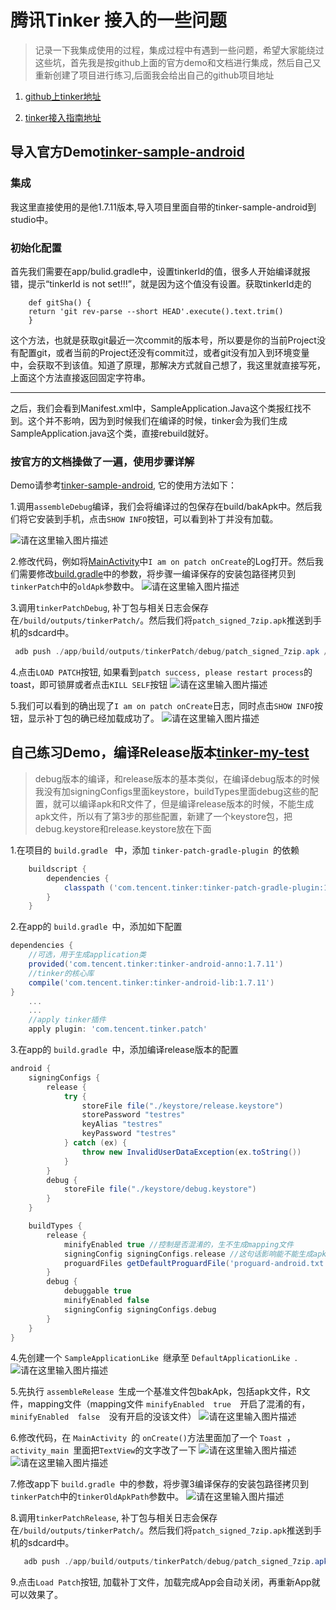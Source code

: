 # 腾讯Tinker 接入的一些问题

  > 记录一下我集成使用的过程，集成过程中有遇到一些问题，希望大家能绕过这些坑，首先我是按github上面的官方demo和文档进行集成，然后自己又重新创建了项目进行练习,后面我会给出自己的github项目地址

  1. [ github上tinker地址](https://github.com/Tencent/tinker)

  2. [tinker接入指南地址](https://github.com/Tencent/tinker/wiki/Tinker-%E6%8E%A5%E5%85%A5%E6%8C%87%E5%8D%97)

##  导入官方Demo[tinker-sample-android](https://github.com/Tencent/tinker/tree/master/tinker-sample-android)

### 集成

我这里直接使用的是他1.7.11版本,导入项目里面自带的tinker-sample-android到studio中。

### 初始化配置

  首先我们需要在app/bulid.gradle中，设置tinkerId的值，很多人开始编译就报错，提示“tinkerId is not set!!!”，就是因为这个值没有设置。获取tinkerId走的

        def gitSha() {  
        return 'git rev-parse --short HEAD'.execute().text.trim()  
        }  

这个方法，也就是获取git最近一次commit的版本号，所以要是你的当前Project没有配置git，或者当前的Project还没有commit过，或者git没有加入到环境变量中，会获取不到该值。知道了原理，那解决方式就自己想了，我这里就直接写死，上面这个方法直接返回固定字符串。

---

之后，我们会看到Manifest.xml中，SampleApplication.Java这个类报红找不到。这个并不影响，因为到时候我们在编译的时候，tinker会为我们生成SampleApplication.java这个类，直接rebuild就好。

### 按官方的文档操做了一遍，使用步骤详解

Demo请参考[tinker-sample-android](https://github.com/Tencent/tinker/tree/master/tinker-sample-android), 它的使用方法如下：

1.调用`assembleDebug`编译，我们会将编译过的包保存在build/bakApk中。然后我们将它安装到手机，点击`SHOW INFO`按钮，可以看到补丁并没有加载。

![请在这里输入图片描述](images/20160714154632287.png)

2.修改代码，例如将[MainActivity](https://github.com/Tencent/tinker/blob/master/tinker-sample-android/app/src/main/java/tinker/sample/android/app/MainActivity.java)中`I am on patch onCreate`的Log打开。然后我们需要修改[build.gradle](https://github.com/Tencent/tinker/blob/master/tinker-sample-android/build.gradle)中的参数，将步骤一编译保存的安装包路径拷贝到`tinkerPatch`中的`oldApk`参数中。
	![请在这里输入图片描述](images/20160714155011634.png)

3.调用`tinkerPatchDebug`, 补丁包与相关日志会保存在`/build/outputs/tinkerPatch/`。然后我们将`patch_signed_7zip.apk`推送到手机的sdcard中。

```java
 adb push ./app/build/outputs/tinkerPatch/debug/patch_signed_7zip.apk /storage/sdcard0/
```

4.点击`LOAD PATCH`按钮, 如果看到`patch success, please restart process`的toast，即可锁屏或者点击`KILL SELF`按钮 
	![请在这里输入图片描述](images/20160714161956687.png)

5.我们可以看到的确出现了`I am on patch onCreate`日志，同时点击`SHOW INFO`按钮，显示补丁包的确已经加载成功了。 
	![请在这里输入图片描述](images/20160714162521240.png)

##  自己练习Demo，编译Release版本[tinker-my-test](https://github.com/dingjinwen/tinker-my-test.git)  
> debug版本的编译，和release版本的基本类似，在编译debug版本的时候我没有加signingConfigs里面keystore，buildTypes里面debug这些的配置，就可以编译apk和R文件了，但是编译release版本的时候，不能生成apk文件，所以有了第3步的那些配置，新建了一个keystore包，把debug.keystore和release.keystore放在下面

1.在项目的 `build.gradle ` 中，添加 `tinker-patch-gradle-plugin `的依赖

```gradle
	buildscript {
	    dependencies {
	        classpath ('com.tencent.tinker:tinker-patch-gradle-plugin:1.7.11')
	    }
	}
```


2.在app的 `build.gradle `中，添加如下配置

```gradle
dependencies {
	//可选，用于生成application类 
	provided('com.tencent.tinker:tinker-android-anno:1.7.11')
	//tinker的核心库
	compile('com.tencent.tinker:tinker-android-lib:1.7.11') 
}
	...
	...
	//apply tinker插件
	apply plugin: 'com.tencent.tinker.patch'
```

3.在app的 `build.gradle `中，添加编译release版本的配置

```gradle
android {
    signingConfigs {
        release {
            try {
                storeFile file("./keystore/release.keystore")
                storePassword "testres"
                keyAlias "testres"
                keyPassword "testres"
            } catch (ex) {
                throw new InvalidUserDataException(ex.toString())
            }
        }
        debug {
            storeFile file("./keystore/debug.keystore")
        }
    }

    buildTypes {
        release {
            minifyEnabled true //控制是否混淆的，生不生成mapping文件
            signingConfig signingConfigs.release //这句话影响能不能生成apk文件，之前没写这句，在bakApk下不能生成apk文件
            proguardFiles getDefaultProguardFile('proguard-android.txt'), 'proguard-rules.pro'
        }
        debug {
            debuggable true
            minifyEnabled false
            signingConfig signingConfigs.debug
        }
    }
}
```


4.先创建一个 `SampleApplicationLike `继承至  `DefaultApplicationLike `.
         ![请在这里输入图片描述](images/微信截图_20170621141604.png)

5.先执行 `assembleRelease `生成一个基准文件包bakApk，包括apk文件，R文件，mapping文件（mapping文件 `minifyEnabled  true  `开启了混淆的有， `minifyEnabled  false  `没有开启的没该文件）
         ![请在这里输入图片描述](images/微信截图_20170621140943.png)

6.修改代码，在 `MainActivity `的 `onCreate()`方法里面加了一个 `Toast `， `activity_main `里面把`TextView`的文字改了一下
         ![请在这里输入图片描述](images/MainActivity_20170621123958.png)
         ![请在这里输入图片描述](images/activity_main_20170621124036.png)

7.修改app下 `build.gradle `中的参数，将步骤3编译保存的安装包路径拷贝到`tinkerPatch`中的`tinkerOldApkPath`参数中。
         ![请在这里输入图片描述](images/app_gradle_20170621135121.png)

8.调用`tinkerPatchRelease`, 补丁包与相关日志会保存在`/build/outputs/tinkerPatch/`。然后我们将`patch_signed_7zip.apk`推送到手机的sdcard中。

```java
   adb push ./app/build/outputs/tinkerPatch/debug/patch_signed_7zip.apk /storage/sdcard0/
```

9.点击`Load Patch`按钮, 加载补丁文件，加载完成App会自动关闭，再重新App就可以效果了。


